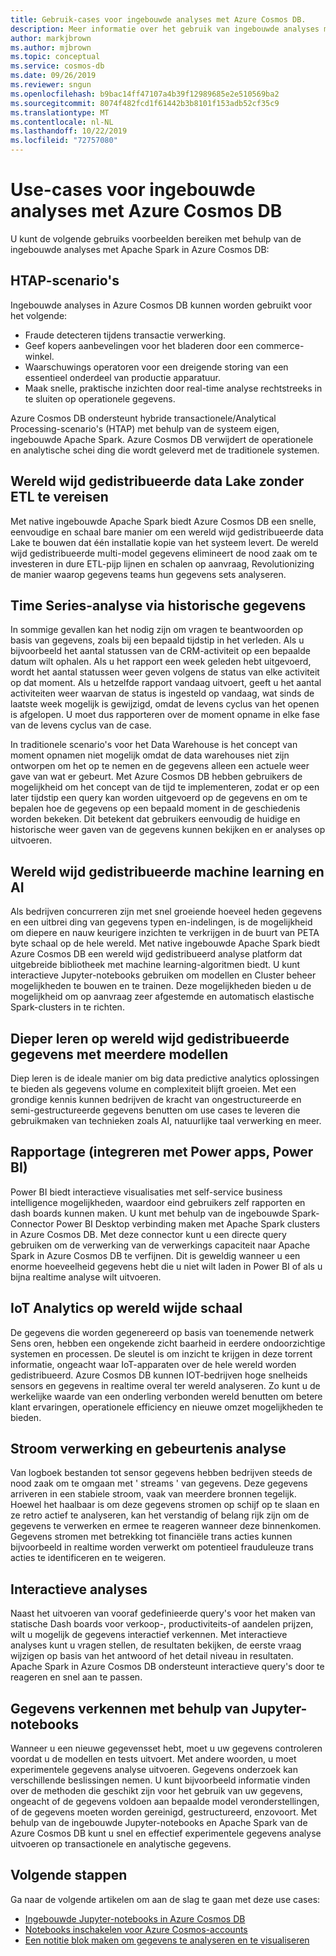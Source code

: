 ```yaml
---
title: Gebruik-cases voor ingebouwde analyses met Azure Cosmos DB.
description: Meer informatie over het gebruik van ingebouwde analyses met Azure Cosmos DB in verschillende use cases.
author: markjbrown
ms.author: mjbrown
ms.topic: conceptual
ms.service: cosmos-db
ms.date: 09/26/2019
ms.reviewer: sngun
ms.openlocfilehash: b9bac14ff47107a4b39f12989685e2e510569ba2
ms.sourcegitcommit: 8074f482fcd1f61442b3b8101f153adb52cf35c9
ms.translationtype: MT
ms.contentlocale: nl-NL
ms.lasthandoff: 10/22/2019
ms.locfileid: "72757080"
---
```

# <a name="use-cases-for-built-in-analytics-with-azure-cosmos-db"></a>Use-cases voor ingebouwde analyses met Azure Cosmos DB

U kunt de volgende gebruiks voorbeelden bereiken met behulp van de ingebouwde analyses met Apache Spark in Azure Cosmos DB:

## <a name="htap-scenarios"></a>HTAP-scenario's

Ingebouwde analyses in Azure Cosmos DB kunnen worden gebruikt voor het volgende:

* Fraude detecteren tijdens transactie verwerking.
* Geef kopers aanbevelingen voor het bladeren door een commerce-winkel.
* Waarschuwings operatoren voor een dreigende storing van een essentieel onderdeel van productie apparatuur.
* Maak snelle, praktische inzichten door real-time analyse rechtstreeks in te sluiten op operationele gegevens.

Azure Cosmos DB ondersteunt hybride transactionele/Analytical Processing-scenario's (HTAP) met behulp van de systeem eigen, ingebouwde Apache Spark. Azure Cosmos DB verwijdert de operationele en analytische schei ding die wordt geleverd met de traditionele systemen.

## <a name="globally-distributed-data-lake-without-requiring-any-etl"></a>Wereld wijd gedistribueerde data Lake zonder ETL te vereisen

Met native ingebouwde Apache Spark biedt Azure Cosmos DB een snelle, eenvoudige en schaal bare manier om een wereld wijd gedistribueerde data Lake te bouwen dat één installatie kopie van het systeem levert. De wereld wijd gedistribueerde multi-model gegevens elimineert de nood zaak om te investeren in dure ETL-pijp lijnen en schalen op aanvraag, Revolutionizing de manier waarop gegevens teams hun gegevens sets analyseren.

## <a name="time-series-analytics-over-historic-data"></a>Time Series-analyse via historische gegevens

In sommige gevallen kan het nodig zijn om vragen te beantwoorden op basis van gegevens, zoals bij een bepaald tijdstip in het verleden. Als u bijvoorbeeld het aantal statussen van de CRM-activiteit op een bepaalde datum wilt ophalen. Als u het rapport een week geleden hebt uitgevoerd, wordt het aantal statussen weer geven volgens de status van elke activiteit op dat moment. Als u hetzelfde rapport vandaag uitvoert, geeft u het aantal activiteiten weer waarvan de status is ingesteld op vandaag, wat sinds de laatste week mogelijk is gewijzigd, omdat de levens cyclus van het openen is afgelopen. U moet dus rapporteren over de moment opname in elke fase van de levens cyclus van de case.

In traditionele scenario's voor het Data Warehouse is het concept van moment opnamen niet mogelijk omdat de data warehouses niet zijn ontworpen om het op te nemen en de gegevens alleen een actuele weer gave van wat er gebeurt. Met Azure Cosmos DB hebben gebruikers de mogelijkheid om het concept van de tijd te implementeren, zodat er op een later tijdstip een query kan worden uitgevoerd op de gegevens en om te bepalen hoe de gegevens op een bepaald moment in de geschiedenis worden bekeken. Dit betekent dat gebruikers eenvoudig de huidige en historische weer gaven van de gegevens kunnen bekijken en er analyses op uitvoeren.

## <a name="globally-distributed-machine-learning-and-ai"></a>Wereld wijd gedistribueerde machine learning en AI

Als bedrijven concurreren zijn met snel groeiende hoeveel heden gegevens en een uitbrei ding van gegevens typen en-indelingen, is de mogelijkheid om diepere en nauw keurigere inzichten te verkrijgen in de buurt van PETA byte schaal op de hele wereld. Met native ingebouwde Apache Spark biedt Azure Cosmos DB een wereld wijd gedistribueerd analyse platform dat uitgebreide bibliotheek met machine learning-algoritmen biedt. U kunt interactieve Jupyter-notebooks gebruiken om modellen en Cluster beheer mogelijkheden te bouwen en te trainen. Deze mogelijkheden bieden u de mogelijkheid om op aanvraag zeer afgestemde en automatisch elastische Spark-clusters in te richten.

## <a name="deep-learning-on-multi-model-globally-distributed-data"></a>Dieper leren op wereld wijd gedistribueerde gegevens met meerdere modellen

Diep leren is de ideale manier om big data predictive analytics oplossingen te bieden als gegevens volume en complexiteit blijft groeien. Met een grondige kennis kunnen bedrijven de kracht van ongestructureerde en semi-gestructureerde gegevens benutten om use cases te leveren die gebruikmaken van technieken zoals AI, natuurlijke taal verwerking en meer.

## <a name="reporting-integrating-with-power-apps-power-bi"></a>Rapportage (integreren met Power apps, Power BI)

Power BI biedt interactieve visualisaties met self-service business intelligence mogelijkheden, waardoor eind gebruikers zelf rapporten en dash boards kunnen maken. U kunt met behulp van de ingebouwde Spark-Connector Power BI Desktop verbinding maken met Apache Spark clusters in Azure Cosmos DB. Met deze connector kunt u een directe query gebruiken om de verwerking van de verwerkings capaciteit naar Apache Spark in Azure Cosmos DB te verfijnen. Dit is geweldig wanneer u een enorme hoeveelheid gegevens hebt die u niet wilt laden in Power BI of als u bijna realtime analyse wilt uitvoeren.

## <a name="iot-analytics-at-global-scale"></a>IoT Analytics op wereld wijde schaal

De gegevens die worden gegenereerd op basis van toenemende netwerk Sens oren, hebben een ongekende zicht baarheid in eerdere ondoorzichtige systemen en processen. De sleutel is om inzicht te krijgen in deze torrent informatie, ongeacht waar IoT-apparaten over de hele wereld worden gedistribueerd. Azure Cosmos DB kunnen IOT-bedrijven hoge snelheids sensors en gegevens in realtime overal ter wereld analyseren. Zo kunt u de werkelijke waarde van een onderling verbonden wereld benutten om betere klant ervaringen, operationele efficiency en nieuwe omzet mogelijkheden te bieden.

## <a name="stream-processing-and-event-analytics"></a>Stroom verwerking en gebeurtenis analyse 

Van logboek bestanden tot sensor gegevens hebben bedrijven steeds de nood zaak om te omgaan met ' streams ' van gegevens. Deze gegevens arriveren in een stabiele stroom, vaak van meerdere bronnen tegelijk. Hoewel het haalbaar is om deze gegevens stromen op schijf op te slaan en ze retro actief te analyseren, kan het verstandig of belang rijk zijn om de gegevens te verwerken en ermee te reageren wanneer deze binnenkomen. Gegevens stromen met betrekking tot financiële trans acties kunnen bijvoorbeeld in realtime worden verwerkt om potentieel frauduleuze trans acties te identificeren en te weigeren.

## <a name="interactive-analytics"></a>Interactieve analyses

Naast het uitvoeren van vooraf gedefinieerde query's voor het maken van statische Dash boards voor verkoop-, productiviteits-of aandelen prijzen, wilt u mogelijk de gegevens interactief verkennen. Met interactieve analyses kunt u vragen stellen, de resultaten bekijken, de eerste vraag wijzigen op basis van het antwoord of het detail niveau in resultaten. Apache Spark in Azure Cosmos DB ondersteunt interactieve query's door te reageren en snel aan te passen.

## <a name="data-exploration-using-jupyter-notebooks"></a>Gegevens verkennen met behulp van Jupyter-notebooks

Wanneer u een nieuwe gegevensset hebt, moet u uw gegevens controleren voordat u de modellen en tests uitvoert. Met andere woorden, u moet experimentele gegevens analyse uitvoeren. Gegevens onderzoek kan verschillende beslissingen nemen. U kunt bijvoorbeeld informatie vinden over de methoden die geschikt zijn voor het gebruik van uw gegevens, ongeacht of de gegevens voldoen aan bepaalde model veronderstellingen, of de gegevens moeten worden gereinigd, gestructureerd, enzovoort. Met behulp van de ingebouwde Jupyter-notebooks en Apache Spark van de Azure Cosmos DB kunt u snel en effectief experimentele gegevens analyse uitvoeren op transactionele en analytische gegevens.

## <a name="next-steps"></a>Volgende stappen

Ga naar de volgende artikelen om aan de slag te gaan met deze use cases:

* [Ingebouwde Jupyter-notebooks in Azure Cosmos DB](cosmosdb-jupyter-notebooks.md)
* [Notebooks inschakelen voor Azure Cosmos-accounts](enable-notebooks.md)
* [Een notitie blok maken om gegevens te analyseren en te visualiseren](create-notebook-visualize-data.md)